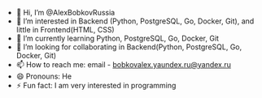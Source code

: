 - 👋 Hi, I’m @AlexBobkovRussia
- 👀 I’m interested in Backend (Python, PostgreSQL, Go, Docker, Git), and little in Frontend(HTML, CSS)
- 🌱 I’m currently learning Python, PostgreSQL, Go, Docker, Git
- 💞️ I’m looking for collaborating in Backend(Python, PostgreSQL, Go, Docker, Git)
- 📫 How to reach me: email - bobkovalex.yaundex.ru@yandex.ru
- 😄 Pronouns: He
- ⚡ Fun fact: I am very interested in programming
<!---
AlexBobkovRussia/AlexBobkovRussia is a ✨ special ✨ repository because its `README.md` (this file) appears on your GitHub profile.
You can click the Preview link to take a look at your changes.
--->

